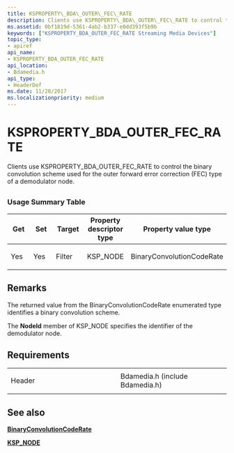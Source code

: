 ```yaml
---
title: KSPROPERTY\_BDA\_OUTER\_FEC\_RATE
description: Clients use KSPROPERTY\_BDA\_OUTER\_FEC\_RATE to control the binary convolution scheme used for the outer forward error correction (FEC) type of a demodulator node.
ms.assetid: 0bf1819d-5361-4ab2-b337-e0dd393f5b9b
keywords: ["KSPROPERTY_BDA_OUTER_FEC_RATE Streaming Media Devices"]
topic_type:
- apiref
api_name:
- KSPROPERTY_BDA_OUTER_FEC_RATE
api_location:
- Bdamedia.h
api_type:
- HeaderDef
ms.date: 11/28/2017
ms.localizationpriority: medium
---
```


# KSPROPERTY\_BDA\_OUTER\_FEC\_RATE


Clients use KSPROPERTY\_BDA\_OUTER\_FEC\_RATE to control the binary convolution scheme used for the outer forward error correction (FEC) type of a demodulator node.

## <span id="ddk_ksproperty_bda_outer_fec_rate_ks"></span><span id="DDK_KSPROPERTY_BDA_OUTER_FEC_RATE_KS"></span>


### Usage Summary Table

<table>
<colgroup>
<col width="20%" />
<col width="20%" />
<col width="20%" />
<col width="20%" />
<col width="20%" />
</colgroup>
<thead>
<tr class="header">
<th>Get</th>
<th>Set</th>
<th>Target</th>
<th>Property descriptor type</th>
<th>Property value type</th>
</tr>
</thead>
<tbody>
<tr class="odd">
<td><p>Yes</p></td>
<td><p>Yes</p></td>
<td><p>Filter</p></td>
<td><p>KSP_NODE</p></td>
<td><p>BinaryConvolutionCodeRate</p></td>
</tr>
</tbody>
</table>

 

Remarks
-------

The returned value from the BinaryConvolutionCodeRate enumerated type identifies a binary convolution scheme.

The **NodeId** member of KSP\_NODE specifies the identifier of the demodulator node.

Requirements
------------

<table>
<colgroup>
<col width="50%" />
<col width="50%" />
</colgroup>
<tbody>
<tr class="odd">
<td><p>Header</p></td>
<td>Bdamedia.h (include Bdamedia.h)</td>
</tr>
</tbody>
</table>

## See also


[**BinaryConvolutionCodeRate**](https://docs.microsoft.com/previous-versions/windows/desktop/mstv/binaryconvolutioncoderate)

[**KSP\_NODE**](https://docs.microsoft.com/windows-hardware/drivers/ddi/ks/ns-ks-ksp_node)

 

 






